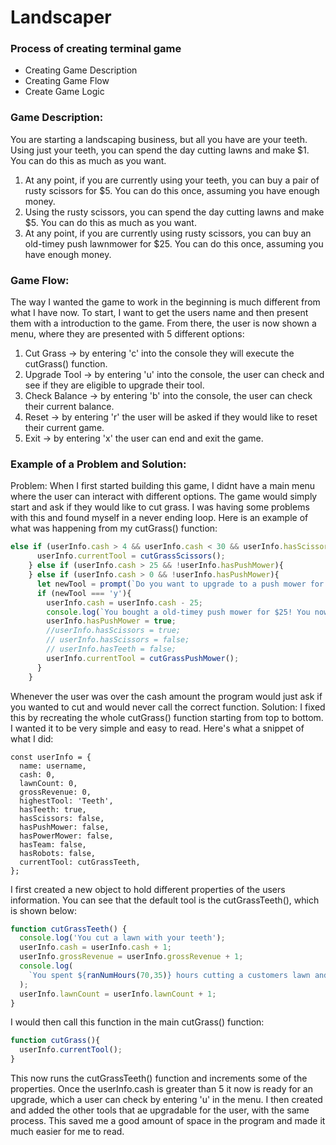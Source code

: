 # Landscaper

### Process of creating terminal game 

- Creating Game Description
- Creating Game Flow
- Create Game Logic  

### Game Description:
You are starting a landscaping business, but all you have are your teeth.
Using just your teeth, you can spend the day cutting lawns and make $1. You can do this as much as you want.
1. At any point, if you are currently using your teeth, you can buy a pair of rusty scissors for $5. You can do this once, assuming you have enough money.
2. Using the rusty scissors, you can spend the day cutting lawns and make $5. You can do this as much as you want.
3. At any point, if you are currently using rusty scissors, you can buy an old-timey push lawnmower for $25. You can do this once, assuming you have enough money.

### Game Flow:
The way I wanted the game to work in the beginning is much different from what I have now. To start, I want to get the users name and then present them with a introduction to the game. From there, the user is now shown a menu, where they are presented with 5 different options:
1. Cut Grass -> by entering 'c' into the console they will execute the cutGrass() function.
2. Upgrade Tool -> by entering 'u' into the console, the user can check and see if they are eligible to upgrade their tool.
3. Check Balance -> by entering 'b' into the console, the user can check their current balance.
4. Reset -> by entering 'r' the user will be asked if they would like to reset their current game.
5. Exit -> by entering 'x' the user can end and exit the game.
 
 
### Example of a Problem and Solution:
Problem: When I first started building this game, I didnt have a main menu where the user can interact with different options. The game would simply start and ask if they would like to cut grass. I was having some problems with this and found myself in a never ending loop. Here is an example of what was happening from my cutGrass() function:
```javascript
else if (userInfo.cash > 4 && userInfo.cash < 30 && userInfo.hasScissors){
      userInfo.currentTool = cutGrassScissors();
    } else if (userInfo.cash > 25 && !userInfo.hasPushMower){
    } else if (userInfo.cash > 0 && !userInfo.hasPushMower){
      let newTool = prompt(`Do you want to upgrade to a push mower for $25? (y/n): `);
      if (newTool === 'y'){
        userInfo.cash = userInfo.cash - 25;
        console.log(`You bought a old-timey push mower for $25! You now have $${userInfo.cash} left.`);
        userInfo.hasPushMower = true;
        //userInfo.hasScissors = true;
        // userInfo.hasScissors = false;
        // userInfo.hasTeeth = false;
        userInfo.currentTool = cutGrassPushMower();
      }
    }
```
Whenever the user was over the cash amount the program would just ask if you wanted to cut and would never call the correct function. 
Solution: I fixed this by recreating the whole cutGrass() function starting from top to bottom. I wanted it to be very simple and easy to read. Here's what a snippet of what I did:
```javacript
const userInfo = {
  name: username,
  cash: 0,
  lawnCount: 0,
  grossRevenue: 0,
  highestTool: 'Teeth',
  hasTeeth: true,
  hasScissors: false,
  hasPushMower: false,
  hasPowerMower: false,
  hasTeam: false,
  hasRobots: false,
  currentTool: cutGrassTeeth,
};
```
I first created a new object to hold different properties of the users information. You can see that the default tool is the cutGrassTeeth(), which is shown below: 
```javascript
function cutGrassTeeth() {
  console.log('You cut a lawn with your teeth');
  userInfo.cash = userInfo.cash + 1;
  userInfo.grossRevenue = userInfo.grossRevenue + 1;
  console.log(
    `You spent ${ranNumHours(70,35)} hours cutting a customers lawn and made $1!`
  );
  userInfo.lawnCount = userInfo.lawnCount + 1;
}
```
I would then call this function in the main cutGrass() function:
```javascript
function cutGrass(){
  userInfo.currentTool();
}
```
This now runs the cutGrassTeeth() function and increments some of the properties. Once the userInfo.cash is greater than 5 it now is ready for an upgrade, which a user can check by entering 'u' in the menu. I then created and added the other tools that ae upgradable for the user, with the same process. This saved me a good amount of space in the program and made it much easier for me to read.







